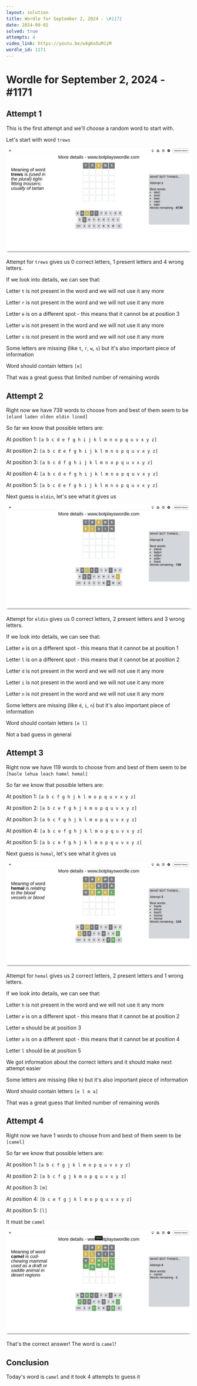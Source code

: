```yaml
---
layout: solution
title: Wordle for September 2, 2024 - \#1171
date: 2024-09-02
solved: true
attempts: 4
video_link: https://youtu.be/w4gKo5uM1iM
wordle_id: 1171
---
```


# Wordle for September 2, 2024 - \#1171

## Attempt 1

This is the first attempt and we'll choose a random word to start with.

Let's start with word `trews`

![Attempt 1](2024-09-02/attempt-1.png)

Attempt for `trews` gives us 0 correct letters, 1 present letters and 4 wrong letters.

If we look into details, we can see that:

Letter `t` is not present in the word and we will not use it any more

Letter `r` is not present in the word and we will not use it any more

Letter `e` is on a different spot - this means that it cannot be at position 3

Letter `w` is not present in the word and we will not use it any more

Letter `s` is not present in the word and we will not use it any more

Some letters are missing (like `t`, `r`, `w`, `s`) but it's also important piece of information

Word should contain letters `[e]`

That was a great guess that limited number of remaining words



## Attempt 2

Right now we have 739 words to choose from and best of them seem to be `[eland laden olden eldin lined]`

So far we know that possible letters are:

At position 1: `[a b c d e f g h i j k l m n o p q u v x y z]`

At position 2: `[a b c d e f g h i j k l m n o p q u v x y z]`

At position 3: `[a b c d f g h i j k l m n o p q u v x y z]`

At position 4: `[a b c d e f g h i j k l m n o p q u v x y z]`

At position 5: `[a b c d e f g h i j k l m n o p q u v x y z]`

Next guess is `eldin`, let's see what it gives us

![Attempt 2](2024-09-02/attempt-2.png)

Attempt for `eldin` gives us 0 correct letters, 2 present letters and 3 wrong letters.

If we look into details, we can see that:

Letter `e` is on a different spot - this means that it cannot be at position 1

Letter `l` is on a different spot - this means that it cannot be at position 2

Letter `d` is not present in the word and we will not use it any more

Letter `i` is not present in the word and we will not use it any more

Letter `n` is not present in the word and we will not use it any more

Some letters are missing (like `d`, `i`, `n`) but it's also important piece of information

Word should contain letters `[e l]`

Not a bad guess in general



## Attempt 3

Right now we have 119 words to choose from and best of them seem to be `[haole lehua leach hamel hemal]`

So far we know that possible letters are:

At position 1: `[a b c f g h j k l m o p q u v x y z]`

At position 2: `[a b c e f g h j k m o p q u v x y z]`

At position 3: `[a b c f g h j k l m o p q u v x y z]`

At position 4: `[a b c e f g h j k l m o p q u v x y z]`

At position 5: `[a b c e f g h j k l m o p q u v x y z]`

Next guess is `hemal`, let's see what it gives us

![Attempt 3](2024-09-02/attempt-3.png)

Attempt for `hemal` gives us 2 correct letters, 2 present letters and 1 wrong letters.

If we look into details, we can see that:

Letter `h` is not present in the word and we will not use it any more

Letter `e` is on a different spot - this means that it cannot be at position 2

Letter `m` should be at position 3

Letter `a` is on a different spot - this means that it cannot be at position 4

Letter `l` should be at position 5

We got information about the correct letters and it should make next attempt easier

Some letters are missing (like `h`) but it's also important piece of information

Word should contain letters `[e l m a]`

That was a great guess that limited number of remaining words



## Attempt 4

Right now we have 1 words to choose from and best of them seem to be `[camel]`

So far we know that possible letters are:

At position 1: `[a b c f g j k l m o p q u v x y z]`

At position 2: `[a b c f g j k m o p q u v x y z]`

At position 3: `[m]`

At position 4: `[b c e f g j k l m o p q u v x y z]`

At position 5: `[l]`

It must be `camel`

![Attempt 4](2024-09-02/attempt-4.png)

That's the correct answer! The word is `camel`!

## Conclusion

Today's word is `camel` and it took 4 attempts to guess it

